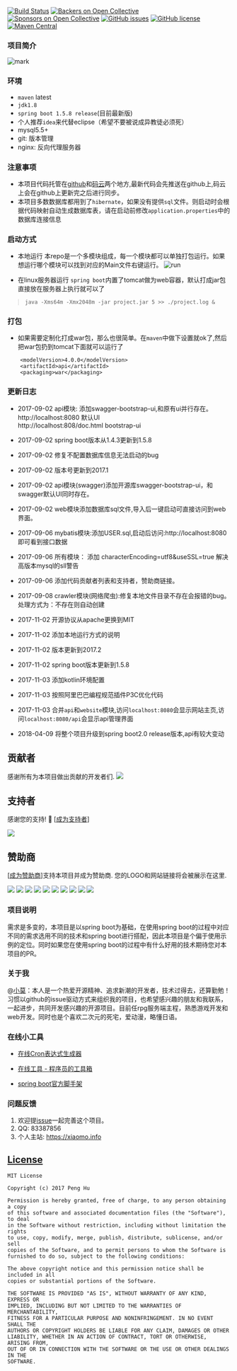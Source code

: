 [![Build Status](https://travis-ci.org/xiaomoinfo/SpringBootUnity.svg?branch=master)](https://travis-ci.org/xiaomoinfo/SpringBootUnity)
[![Backers on Open Collective](https://opencollective.com/SpringBootUnity/backers/badge.svg)](#backers) [![Sponsors on Open Collective](https://opencollective.com/SpringBootUnity/sponsors/badge.svg)](#sponsors) [![GitHub issues](https://img.shields.io/github/issues/xiaomoinfo/SpringBootUnity.svg)](https://github.com/xiaomoinfo/SpringBootUnity/issues)
[![GitHub license](https://img.shields.io/badge/license-MIT-blue.svg)](https://raw.githubusercontent.com/xiaomoinfo/MysqlBlobToJsonTool/master/LICENSE)
[![Maven Central](https://img.shields.io/maven-central/v/org.apache.maven/apache-maven.svg)]()

###  项目简介
![mark](screenshot/SpringBootUnity.png)

### 环境
- `maven` latest   
- `jdk1.8`   
- `spring boot 1.5.8 release`(目前最新版)
-  个人推荐`idea`来代替eclipse（希望不要被说成异教徒必须死）
- mysql5.5+
- git: 版本管理
- nginx: 反向代理服务器


### 注意事项
- 本项目代码托管在[github](https://github.com/xiaomoinfo/SpringBootUnity)和[码云](http://git.oschina.net/hupeng/SpringBootUnity)两个地方,最新代码会先推送在github上,码云上会在github上更新完之后进行同步。
- 本项目多数数据库都用到了`hibernate`，如果没有提供`sql`文件。则启动时会根据代码映射自动生成数据库表，请在启动前修改`application.properties`中的数据库连接信息


### 启动方式

- 本地运行
本repo是一个多模块组成，每一个模块都可以单独打包运行。如果想运行哪个模块可以找到对应的Main文件右键运行。
![run](screenshot/run.png)


- 在linux服务器运行
 `spring boot`内置了tomcat做为web容器，默认打成jar包直接放在服务器上执行就可以了
> `java -Xms64m -Xmx2048m -jar project.jar 5 >> ./project.log &`



### 打包
- 如果需要定制化打成war包，那么也很简单。在`maven`中做下设置就ok了,然后把war包扔到tomcat下面就可以运行了

```
    <modelVersion>4.0.0</modelVersion>
    <artifactId>api</artifactId>
    <packaging>war</packaging>
```


### 更新日志
- 2017-09-02 api模块: 添加swagger-bootstrap-ui,和原有ui并行存在。       
http://localhost:8080 默认UI           
http://localhost:808/doc.html bootstrap-ui  

- 2017-09-02 spring boot版本从1.4.3更新到1.5.8   
- 2017-09-02 修复不配置数据库信息无法启动的bug   
- 2017-09-02 版本号更新到2017.1   
- 2017-09-02 api模块(swagger)添加开源库swagger-bootstrap-ui，和swagger默认UI同时存在。  
- 2017-09-02 web模块添加数据库sql文件,导入后一键启动可直接访问到web界面。  
- 2017-09-06 mybatis模块:添加USER.sql,启动后访问:http://localhost:8080 即可看到接口数据
- 2017-09-06 所有模块： 添加 characterEncoding=utf8&useSSL=true 解决高版本mysql的sll警告
- 2017-09-06 添加代码贡献者列表和支持者，赞助商链接。
- 2017-09-08 crawler模块(网络爬虫):修复本地文件目录不存在会报错的bug。处理方式为：不存在则自动创建
- 2017-11-02 开源协议从apache更换到MIT
- 2017-11-02 添加本地运行方式的说明
- 2017-11-02 版本更新到2017.2
- 2017-11-02 spring boot版本更新到1.5.8
- 2017-11-03 添加kotlin环境配置
- 2017-11-03 按照阿里巴巴编程规范插件P3C优化代码
- 2017-11-03 合并`api`和`website`模块,访问`localhost:8080`会显示网站主页,访问`localhost:8080/api`会显示api管理界面
- 2018-04-09 将整个项目升级到spring boot2.0 release版本,api有较大变动



## 贡献者

感谢所有为本项目做出贡献的开发者们.
<a href="graphs/contributors"><img src="https://opencollective.com/SpringBootUnity/contributors.svg?width=890" /></a>


## 支持者

感谢您的支持! 🙏  [[成为支持者](https://opencollective.com/SpringBootUnity#backer)]

<a href="https://opencollective.com/SpringBootUnity#backers" target="_blank"><img src="https://opencollective.com/SpringBootUnity/backers.svg?width=890"></a>


## 赞助商

[[成为赞助商](https://opencollective.com/SpringBootUnity#sponsor)]支持本项目并成为赞助商. 您的LOGO和网站链接将会被展示在这里. 

<a href="https://opencollective.com/SpringBootUnity/sponsor/0/website" target="_blank"><img src="https://opencollective.com/SpringBootUnity/sponsor/0/avatar.svg"></a>
<a href="https://opencollective.com/SpringBootUnity/sponsor/1/website" target="_blank"><img src="https://opencollective.com/SpringBootUnity/sponsor/1/avatar.svg"></a>
<a href="https://opencollective.com/SpringBootUnity/sponsor/2/website" target="_blank"><img src="https://opencollective.com/SpringBootUnity/sponsor/2/avatar.svg"></a>
<a href="https://opencollective.com/SpringBootUnity/sponsor/3/website" target="_blank"><img src="https://opencollective.com/SpringBootUnity/sponsor/3/avatar.svg"></a>
<a href="https://opencollective.com/SpringBootUnity/sponsor/4/website" target="_blank"><img src="https://opencollective.com/SpringBootUnity/sponsor/4/avatar.svg"></a>
<a href="https://opencollective.com/SpringBootUnity/sponsor/5/website" target="_blank"><img src="https://opencollective.com/SpringBootUnity/sponsor/5/avatar.svg"></a>
<a href="https://opencollective.com/SpringBootUnity/sponsor/6/website" target="_blank"><img src="https://opencollective.com/SpringBootUnity/sponsor/6/avatar.svg"></a>
<a href="https://opencollective.com/SpringBootUnity/sponsor/7/website" target="_blank"><img src="https://opencollective.com/SpringBootUnity/sponsor/7/avatar.svg"></a>
<a href="https://opencollective.com/SpringBootUnity/sponsor/8/website" target="_blank"><img src="https://opencollective.com/SpringBootUnity/sponsor/8/avatar.svg"></a>
<a href="https://opencollective.com/SpringBootUnity/sponsor/9/website" target="_blank"><img src="https://opencollective.com/SpringBootUnity/sponsor/9/avatar.svg"></a>

###  项目说明
需求是多变的，本项目是以spring boot为基础，在使用spring boot的过程中对应不同的需求选用不同的技术和spring boot进行搭配，因此本项目是个偏于使用示例的定位。同时如果您在使用spring boot的过程中有什么好用的技术期待您对本项目的PR。

### 关于我
 @[小莫](https://xiaomo.info)：本人是一个热爱开源精神、追求新潮的开发者，技术过得去，还算勤勉！习惯以github的issue驱动方式来组织我的项目，也希望感兴趣的朋友和我联系，一起进步，共同开发感兴趣的开源项目。目前任rpg服务端主程，熟悉游戏开发和web开发。同时也是个喜欢二次元的死宅，爱动漫，略懂日语。

### 在线小工具

- [在线Cron表达式生成器](http://cron.qqe2.com/ "在线Cron表达式生成器")

- [在线工具 - 程序员的工具箱](http://tool.lu/ "在线工具 - 程序员的工具箱")
- [spring boot官方脚手架](https://start.spring.io/ "spring boot官方脚手架")


###  问题反馈
1. 欢迎提[issue](https://github.com/houko/SpringBootUnity/issues)一起完善这个项目。
2. QQ: 83387856
4. 个人主站: https://xiaomo.info


## [License](LICENSE "MIT")

    MIT License
    
    Copyright (c) 2017 Peng Hu
    
    Permission is hereby granted, free of charge, to any person obtaining a copy
    of this software and associated documentation files (the "Software"), to deal
    in the Software without restriction, including without limitation the rights
    to use, copy, modify, merge, publish, distribute, sublicense, and/or sell
    copies of the Software, and to permit persons to whom the Software is
    furnished to do so, subject to the following conditions:
    
    The above copyright notice and this permission notice shall be included in all
    copies or substantial portions of the Software.
    
    THE SOFTWARE IS PROVIDED "AS IS", WITHOUT WARRANTY OF ANY KIND, EXPRESS OR
    IMPLIED, INCLUDING BUT NOT LIMITED TO THE WARRANTIES OF MERCHANTABILITY,
    FITNESS FOR A PARTICULAR PURPOSE AND NONINFRINGEMENT. IN NO EVENT SHALL THE
    AUTHORS OR COPYRIGHT HOLDERS BE LIABLE FOR ANY CLAIM, DAMAGES OR OTHER
    LIABILITY, WHETHER IN AN ACTION OF CONTRACT, TORT OR OTHERWISE, ARISING FROM,
    OUT OF OR IN CONNECTION WITH THE SOFTWARE OR THE USE OR OTHER DEALINGS IN THE
    SOFTWARE.

